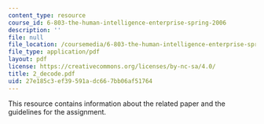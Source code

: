 ```yaml
---
content_type: resource
course_id: 6-803-the-human-intelligence-enterprise-spring-2006
description: ''
file: null
file_location: /coursemedia/6-803-the-human-intelligence-enterprise-spring-2006/27e185c3ef39591adc667bb06af51764_2_decode.pdf
file_type: application/pdf
layout: pdf
license: https://creativecommons.org/licenses/by-nc-sa/4.0/
title: 2_decode.pdf
uid: 27e185c3-ef39-591a-dc66-7bb06af51764
---
```

This resource contains information about the related paper and the guidelines for the assignment.